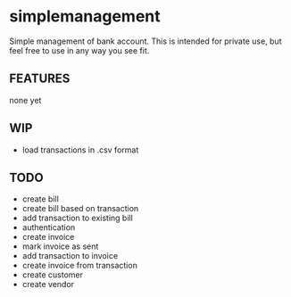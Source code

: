 simplemanagement
================

Simple management of bank account. This is intended for private use, but feel free to use in any way you see fit.

FEATURES
--------
none yet

WIP
---
- load transactions in .csv format

TODO
----
- create bill
- create bill based on transaction
- add transaction to existing bill
- authentication
- create invoice
- mark invoice as sent
- add transaction to invoice
- create invoice from transaction
- create customer
- create vendor